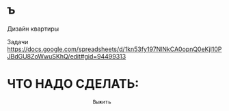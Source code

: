 ﻿# ъ
Дизайн квартиры

Задачи
https://docs.google.com/spreadsheets/d/1kn53fy197NlNkCA0opnQ0eKjl10PJBdGU8ZoWwuSKhQ/edit#gid=94499313



# ЧТО НАДО СДЕЛАТЬ:

                                Выжить


  
  
 
